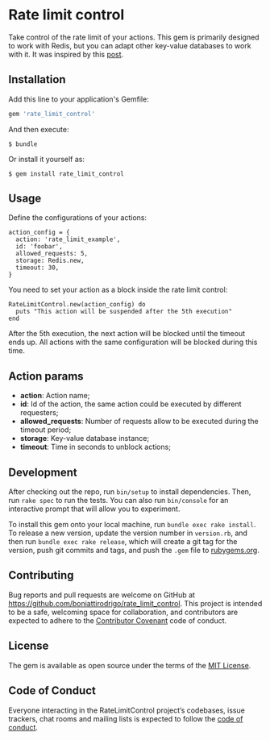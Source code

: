 # Rate limit control

Take control of the rate limit of your actions. This gem is primarily designed to work with Redis, but you can adapt other key-value databases to work with it. It was inspired by this [post](https://medium.com/@pebneter/fast-and-simple-rate-limiting-with-ruby-on-rails-and-redis-68e76ba38ca4).

## Installation

Add this line to your application's Gemfile:

```ruby
gem 'rate_limit_control'
```

And then execute:

    $ bundle

Or install it yourself as:

    $ gem install rate_limit_control

## Usage

Define the configurations of your actions:

```
action_config = {
  action: 'rate_limit_example',
  id: 'foobar',
  allowed_requests: 5,
  storage: Redis.new,
  timeout: 30,
}
```

You need to set your action as a block inside the rate limit control:
```
RateLimitControl.new(action_config) do
  puts "This action will be suspended after the 5th execution"
end
```

After the 5th execution, the next action will be blocked until the timeout ends up. All actions with the same configuration will be blocked during this time.

## Action params

* **action**: Action name;
* **id**: Id of the action, the same action could be executed by different requesters;
* **allowed_requests**: Number of requests allow to be executed during the timeout period;
* **storage**: Key-value database instance;
* **timeout**: Time in seconds to unblock actions;

## Development

After checking out the repo, run `bin/setup` to install dependencies. Then, run `rake spec` to run the tests. You can also run `bin/console` for an interactive prompt that will allow you to experiment.

To install this gem onto your local machine, run `bundle exec rake install`. To release a new version, update the version number in `version.rb`, and then run `bundle exec rake release`, which will create a git tag for the version, push git commits and tags, and push the `.gem` file to [rubygems.org](https://rubygems.org).

## Contributing

Bug reports and pull requests are welcome on GitHub at https://github.com/boniattirodrigo/rate_limit_control. This project is intended to be a safe, welcoming space for collaboration, and contributors are expected to adhere to the [Contributor Covenant](http://contributor-covenant.org) code of conduct.

## License

The gem is available as open source under the terms of the [MIT License](https://opensource.org/licenses/MIT).

## Code of Conduct

Everyone interacting in the RateLimitControl project’s codebases, issue trackers, chat rooms and mailing lists is expected to follow the [code of conduct](https://github.com/boniattirodrigo/rate_limit_control/blob/master/CODE_OF_CONDUCT.md).
